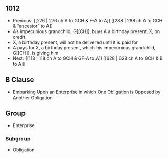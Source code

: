 ## 1012
- Previous: [[276 | 276 ch A to GCH &amp; F-A to A]] [[288 | 288 ch A to GCH &amp; “ancestor” to A]] 
- A’s impecunious grandchild, G[[CH]], buys A a birthday present, X, on credit
- X, a birthday present, will not he delivered until it is paid for
- A pays for X, a birthday present, which his impecunious grandchild, G[[CH]], is giving him
- Next: [[118 | 118 ch A to GCH &amp; GF-A to A]] [[628 | 628 ch A to GCH &amp; B to A]] 

## B Clause
- Embarking Upon an Enterprise in which One Obligation is Opposed by Another Obligation

## Group
- Enterprise

### Subgroup
- Obligation

